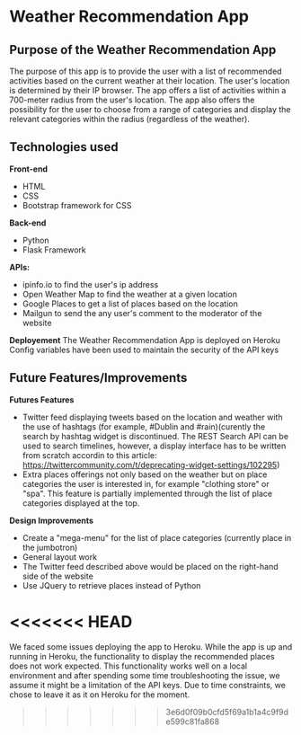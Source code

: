 Weather Recommendation App
==============

Purpose of the Weather Recommendation App
--------------
The purpose of this app is to provide the user with a list of recommended activities based on the current weather at their location.
The user's location is determined by their IP browser.
The app offers a list of activities within a 700-meter radius from the user's location.
The app also offers the possibility for the user to choose from a range of categories and display the relevant categories within the radius (regardless of the weather).

Technologies used
--------------
**Front-end**
- HTML
- CSS
- Bootstrap framework for CSS

**Back-end**
- Python
- Flask Framework

**APIs:** 
- ipinfo.io to find the user's ip address
- Open Weather Map to find the weather at a given location
- Google Places to get a list of places based on the location
- Mailgun to send the any user's comment to the moderator of the website

**Deployement**
The Weather Recommendation App is deployed on Heroku
Config variables have been used to maintain the security of the API keys

Future Features/Improvements
--------------

**Futures Features**
- Twitter feed displaying tweets based on the location and weather with the use of hashtags (for example, #Dublin and #rain)(curently the search by hashtag widget is discontinued. The REST Search API can be used to search timelines, however, a display interface has to be written from scratch accordin to this article: 
https://twittercommunity.com/t/deprecating-widget-settings/102295)
- Extra places offerings not only based on the weather but on place categories the user is interested in, for example "clothing store" or "spa". This feature is partially implemented through the list of place categories displayed at the top.


**Design Improvements**
- Create a "mega-menu" for the list of place categories (currently place in the jumbotron)
- General layout work 
- The Twitter feed described above would be placed on the right-hand side of the website
- Use JQuery to retrieve places instead of Python



<<<<<<< HEAD
=======
We faced some issues deploying the app to Heroku. While the app is up and running in Heroku, the functionality to display the recommended places does not work expected.
This functionality works well on a local environment and after spending some time troubleshooting the issue, we assume it might be a limitation of the API keys.
Due to time constraints, we chose to leave it as it on Heroku for the moment.
 
>>>>>>> 3e6d0f09b0cfd5f69a1b1a4c9f9de599c81fa868
